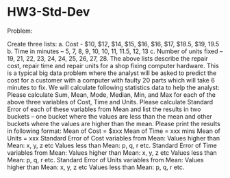 # HW3-Std-Dev
Problem:

Create three lists:
a.	Cost - $10, $12, $14, $15, $16, $16, $17, $18.5, $19, 19.5
b.	Time in minutes – 5, 7, 8, 9, 10, 10, 11, 11.5, 12, 13
c.	Number of units fixed – 19, 21, 22, 23, 24, 24, 25, 26, 27, 28.
The above lists describe the repair cost, repair time and repair units for a shop fixing computer hardware.  This is a typical big data problem where the analyst will be asked to predict the cost for a customer with a computer with faulty 20 parts which will take 6 minutes to fix.  We will calculate following statistics data to help the analyst:
Please calculate Sum, Mean, Mode, Median, Min, and Max for each of the above three variables of Cost, Time and Units.  Please calculate Standard Error of each of these variables from Mean and list the results in two buckets – one bucket where the values are less than the mean and other buckets where the values are higher than the mean.  Please print the results in following format:
Mean of Cost = $xxx
Mean of Time = xxx mins
Mean of Units = xxx
Standard Error of Cost variables from Mean: 
	Values higher than Mean: x, y, z etc
	Values less than Mean: p, q, r etc.
Standard Error of Time variables from Mean: 
	Values higher than Mean: x, y, z etc
	Values less than Mean: p, q, r etc.
Standard Error of Units variables from Mean: 
	Values higher than Mean: x, y, z etc
	Values less than Mean: p, q, r etc.

